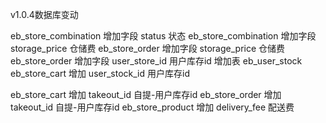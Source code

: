 v1.0.4数据库变动

eb_store_combination 增加字段 status 状态 
eb_store_combination 增加字段 storage_price 仓储费
eb_store_order 增加字段 storage_price 仓储费
eb_store_order 增加字段 user_store_id 用户库存id
增加表 eb_user_stock
eb_store_cart 增加 user_stock_id 用户库存id

eb_store_cart 增加 takeout_id 自提-用户库存id
eb_store_order 增加 takeout_id 自提-用户库存id
eb_store_product 增加 delivery_fee 配送费